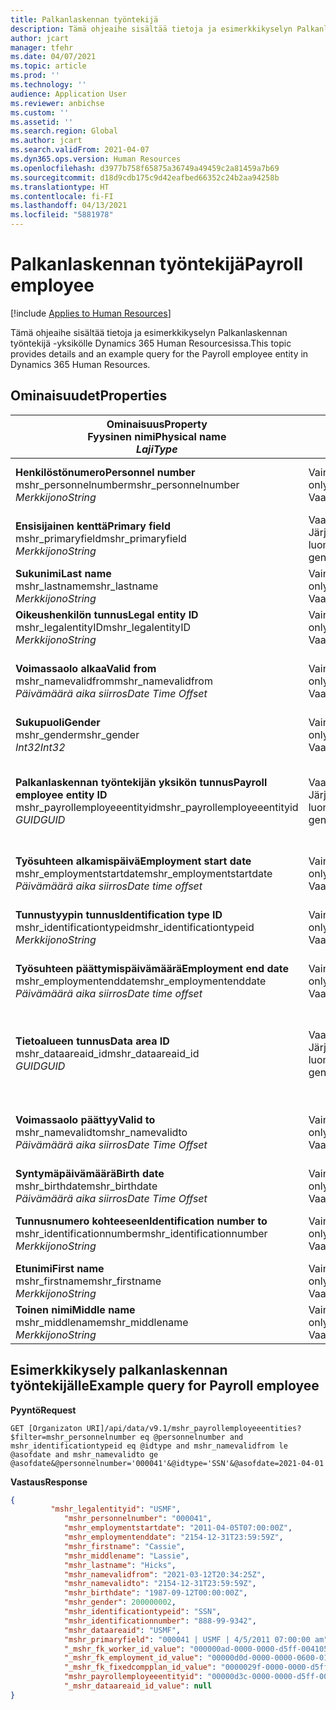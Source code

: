 ```yaml
---
title: Palkanlaskennan työntekijä
description: Tämä ohjeaihe sisältää tietoja ja esimerkkikyselyn Palkanlaskennan työntekijä -yksikölle Dynamics 365 Human Resourcesissa.
author: jcart
manager: tfehr
ms.date: 04/07/2021
ms.topic: article
ms.prod: ''
ms.technology: ''
audience: Application User
ms.reviewer: anbichse
ms.custom: ''
ms.assetid: ''
ms.search.region: Global
ms.author: jcart
ms.search.validFrom: 2021-04-07
ms.dyn365.ops.version: Human Resources
ms.openlocfilehash: d3977b758f65875a36749a49459c2a81459a7b69
ms.sourcegitcommit: d18d9cdb175c9d42eafbed66352c24b2aa94258b
ms.translationtype: HT
ms.contentlocale: fi-FI
ms.lasthandoff: 04/13/2021
ms.locfileid: "5881978"
---
```

# <a name="payroll-employee"></a><span data-ttu-id="8cd94-103">Palkanlaskennan työntekijä</span><span class="sxs-lookup"><span data-stu-id="8cd94-103">Payroll employee</span></span>

[!include [Applies to Human Resources](../includes/applies-to-hr.md)]

<span data-ttu-id="8cd94-104">Tämä ohjeaihe sisältää tietoja ja esimerkkikyselyn Palkanlaskennan työntekijä -yksikölle Dynamics 365 Human Resourcesissa.</span><span class="sxs-lookup"><span data-stu-id="8cd94-104">This topic provides details and an example query for the Payroll employee entity in Dynamics 365 Human Resources.</span></span>

## <a name="properties"></a><span data-ttu-id="8cd94-105">Ominaisuudet</span><span class="sxs-lookup"><span data-stu-id="8cd94-105">Properties</span></span>

| <span data-ttu-id="8cd94-106">Ominaisuus</span><span class="sxs-lookup"><span data-stu-id="8cd94-106">Property</span></span><br><span data-ttu-id="8cd94-107">**Fyysinen nimi**</span><span class="sxs-lookup"><span data-stu-id="8cd94-107">**Physical name**</span></span><br><span data-ttu-id="8cd94-108">**_Laji_**</span><span class="sxs-lookup"><span data-stu-id="8cd94-108">**_Type_**</span></span> | <span data-ttu-id="8cd94-109">Käytä</span><span class="sxs-lookup"><span data-stu-id="8cd94-109">Use</span></span> | <span data-ttu-id="8cd94-110">kuvaus</span><span class="sxs-lookup"><span data-stu-id="8cd94-110">Description</span></span> |
| --- | --- | --- |
| <span data-ttu-id="8cd94-111">**Henkilöstönumero**</span><span class="sxs-lookup"><span data-stu-id="8cd94-111">**Personnel number**</span></span><br><span data-ttu-id="8cd94-112">mshr_personnelnumber</span><span class="sxs-lookup"><span data-stu-id="8cd94-112">mshr_personnelnumber</span></span><br><span data-ttu-id="8cd94-113">*Merkkijono*</span><span class="sxs-lookup"><span data-stu-id="8cd94-113">*String*</span></span> | <span data-ttu-id="8cd94-114">Vain luku</span><span class="sxs-lookup"><span data-stu-id="8cd94-114">Read-only</span></span><br><span data-ttu-id="8cd94-115">Vaadittu</span><span class="sxs-lookup"><span data-stu-id="8cd94-115">Required</span></span> | <span data-ttu-id="8cd94-116">Työntekijän yksilöivä henkilökuntanumero.</span><span class="sxs-lookup"><span data-stu-id="8cd94-116">The employee's unique personnel number.</span></span> |
| <span data-ttu-id="8cd94-117">**Ensisijainen kenttä**</span><span class="sxs-lookup"><span data-stu-id="8cd94-117">**Primary field**</span></span><br><span data-ttu-id="8cd94-118">mshr_primaryfield</span><span class="sxs-lookup"><span data-stu-id="8cd94-118">mshr_primaryfield</span></span><br><span data-ttu-id="8cd94-119">*Merkkijono*</span><span class="sxs-lookup"><span data-stu-id="8cd94-119">*String*</span></span> | <span data-ttu-id="8cd94-120">Vaadittu</span><span class="sxs-lookup"><span data-stu-id="8cd94-120">Required</span></span><br><span data-ttu-id="8cd94-121">Järjestelmän luoma</span><span class="sxs-lookup"><span data-stu-id="8cd94-121">System generated</span></span> |  |
| <span data-ttu-id="8cd94-122">**Sukunimi**</span><span class="sxs-lookup"><span data-stu-id="8cd94-122">**Last name**</span></span><br><span data-ttu-id="8cd94-123">mshr_lastname</span><span class="sxs-lookup"><span data-stu-id="8cd94-123">mshr_lastname</span></span><br><span data-ttu-id="8cd94-124">*Merkkijono*</span><span class="sxs-lookup"><span data-stu-id="8cd94-124">*String*</span></span> | <span data-ttu-id="8cd94-125">Vain luku</span><span class="sxs-lookup"><span data-stu-id="8cd94-125">Read only</span></span><br><span data-ttu-id="8cd94-126">Vaadittu</span><span class="sxs-lookup"><span data-stu-id="8cd94-126">Required</span></span> | <span data-ttu-id="8cd94-127">Työntekijän sukunimi.</span><span class="sxs-lookup"><span data-stu-id="8cd94-127">Employee last name.</span></span> |
| <span data-ttu-id="8cd94-128">**Oikeushenkilön tunnus**</span><span class="sxs-lookup"><span data-stu-id="8cd94-128">**Legal entity ID**</span></span><br><span data-ttu-id="8cd94-129">mshr_legalentityID</span><span class="sxs-lookup"><span data-stu-id="8cd94-129">mshr_legalentityID</span></span><br><span data-ttu-id="8cd94-130">*Merkkijono*</span><span class="sxs-lookup"><span data-stu-id="8cd94-130">*String*</span></span> | <span data-ttu-id="8cd94-131">Vain luku</span><span class="sxs-lookup"><span data-stu-id="8cd94-131">Read-only</span></span><br><span data-ttu-id="8cd94-132">Vaadittu</span><span class="sxs-lookup"><span data-stu-id="8cd94-132">Required</span></span> | <span data-ttu-id="8cd94-133">Määrittää oikeushenkilön (yrityksen).</span><span class="sxs-lookup"><span data-stu-id="8cd94-133">Specifies the legal entity (company).</span></span> |
| <span data-ttu-id="8cd94-134">**Voimassaolo alkaa**</span><span class="sxs-lookup"><span data-stu-id="8cd94-134">**Valid from**</span></span><br><span data-ttu-id="8cd94-135">mshr_namevalidfrom</span><span class="sxs-lookup"><span data-stu-id="8cd94-135">mshr_namevalidfrom</span></span><br><span data-ttu-id="8cd94-136">*Päivämäärä aika siirros*</span><span class="sxs-lookup"><span data-stu-id="8cd94-136">*Date Time Offset*</span></span> | <span data-ttu-id="8cd94-137">Vain luku</span><span class="sxs-lookup"><span data-stu-id="8cd94-137">Read-only</span></span> <br><span data-ttu-id="8cd94-138">Vaadittu</span><span class="sxs-lookup"><span data-stu-id="8cd94-138">Required</span></span> | <span data-ttu-id="8cd94-139">Päivämäärä, josta alkaen työntekijän tiedot ovat voimassa.</span><span class="sxs-lookup"><span data-stu-id="8cd94-139">Date the employee information is valid from.</span></span>  |
| <span data-ttu-id="8cd94-140">**Sukupuoli**</span><span class="sxs-lookup"><span data-stu-id="8cd94-140">**Gender**</span></span><br><span data-ttu-id="8cd94-141">mshr_gender</span><span class="sxs-lookup"><span data-stu-id="8cd94-141">mshr_gender</span></span><br><span data-ttu-id="8cd94-142">*Int32*</span><span class="sxs-lookup"><span data-stu-id="8cd94-142">*Int32*</span></span> | <span data-ttu-id="8cd94-143">Vain luku</span><span class="sxs-lookup"><span data-stu-id="8cd94-143">Read-only</span></span><br><span data-ttu-id="8cd94-144">Vaadittu</span><span class="sxs-lookup"><span data-stu-id="8cd94-144">Required</span></span> | <span data-ttu-id="8cd94-145">Työntekijän sukupuoli.</span><span class="sxs-lookup"><span data-stu-id="8cd94-145">The employee's gender.</span></span> |
| <span data-ttu-id="8cd94-146">**Palkanlaskennan työntekijän yksikön tunnus**</span><span class="sxs-lookup"><span data-stu-id="8cd94-146">**Payroll employee entity ID**</span></span><br><span data-ttu-id="8cd94-147">mshr_payrollemployeeentityid</span><span class="sxs-lookup"><span data-stu-id="8cd94-147">mshr_payrollemployeeentityid</span></span><br><span data-ttu-id="8cd94-148">*GUID*</span><span class="sxs-lookup"><span data-stu-id="8cd94-148">*GUID*</span></span> | <span data-ttu-id="8cd94-149">Vaadittu</span><span class="sxs-lookup"><span data-stu-id="8cd94-149">Required</span></span><br><span data-ttu-id="8cd94-150">Järjestelmän luoma</span><span class="sxs-lookup"><span data-stu-id="8cd94-150">System generated</span></span> | <span data-ttu-id="8cd94-151">Järjestelmän luoma GUID-arvo, jonka avulla työntekijä voidaan yksilöivästi tunnistaa.</span><span class="sxs-lookup"><span data-stu-id="8cd94-151">A system-generated GUID value to uniquely identify the employee.</span></span> |
| <span data-ttu-id="8cd94-152">**Työsuhteen alkamispäivä**</span><span class="sxs-lookup"><span data-stu-id="8cd94-152">**Employment start date**</span></span><br><span data-ttu-id="8cd94-153">mshr_employmentstartdate</span><span class="sxs-lookup"><span data-stu-id="8cd94-153">mshr_employmentstartdate</span></span><br><span data-ttu-id="8cd94-154">*Päivämäärä aika siirros*</span><span class="sxs-lookup"><span data-stu-id="8cd94-154">*Date time offset*</span></span> | <span data-ttu-id="8cd94-155">Vain luku</span><span class="sxs-lookup"><span data-stu-id="8cd94-155">Read-only</span></span><br><span data-ttu-id="8cd94-156">Vaadittu</span><span class="sxs-lookup"><span data-stu-id="8cd94-156">Required</span></span> | <span data-ttu-id="8cd94-157">Työntekijän työsuhteen alkamispäivämäärä.</span><span class="sxs-lookup"><span data-stu-id="8cd94-157">The start date of the employee's employment.</span></span> |
| <span data-ttu-id="8cd94-158">**Tunnustyypin tunnus**</span><span class="sxs-lookup"><span data-stu-id="8cd94-158">**Identification type ID**</span></span><br><span data-ttu-id="8cd94-159">mshr_identificationtypeid</span><span class="sxs-lookup"><span data-stu-id="8cd94-159">mshr_identificationtypeid</span></span><br><span data-ttu-id="8cd94-160">*Merkkijono*</span><span class="sxs-lookup"><span data-stu-id="8cd94-160">*String*</span></span> |<span data-ttu-id="8cd94-161">Vain luku</span><span class="sxs-lookup"><span data-stu-id="8cd94-161">Read-only</span></span><br><span data-ttu-id="8cd94-162">Vaadittu</span><span class="sxs-lookup"><span data-stu-id="8cd94-162">Required</span></span> | <span data-ttu-id="8cd94-163">Työntekijälle määritetty tunnustyyppi.</span><span class="sxs-lookup"><span data-stu-id="8cd94-163">The identification type defined for the employee.</span></span> |
| <span data-ttu-id="8cd94-164">**Työsuhteen päättymispäivämäärä**</span><span class="sxs-lookup"><span data-stu-id="8cd94-164">**Employment end date**</span></span><br><span data-ttu-id="8cd94-165">mshr_employmentenddate</span><span class="sxs-lookup"><span data-stu-id="8cd94-165">mshr_employmentenddate</span></span><br><span data-ttu-id="8cd94-166">*Päivämäärä aika siirros*</span><span class="sxs-lookup"><span data-stu-id="8cd94-166">*Date time offset*</span></span> | <span data-ttu-id="8cd94-167">Vain luku</span><span class="sxs-lookup"><span data-stu-id="8cd94-167">Read-only</span></span><br><span data-ttu-id="8cd94-168">Vaadittu</span><span class="sxs-lookup"><span data-stu-id="8cd94-168">Required</span></span> |<span data-ttu-id="8cd94-169">Työntekijän työsuhteen päättymispäivämäärä.</span><span class="sxs-lookup"><span data-stu-id="8cd94-169">The end of the employee's employment.</span></span>  |
| <span data-ttu-id="8cd94-170">**Tietoalueen tunnus**</span><span class="sxs-lookup"><span data-stu-id="8cd94-170">**Data area ID**</span></span><br><span data-ttu-id="8cd94-171">mshr_dataareaid_id</span><span class="sxs-lookup"><span data-stu-id="8cd94-171">mshr_dataareaid_id</span></span><br><span data-ttu-id="8cd94-172">*GUID*</span><span class="sxs-lookup"><span data-stu-id="8cd94-172">*GUID*</span></span> | <span data-ttu-id="8cd94-173">Vaadittu</span><span class="sxs-lookup"><span data-stu-id="8cd94-173">Required</span></span> <br><span data-ttu-id="8cd94-174">Järjestelmän luoma</span><span class="sxs-lookup"><span data-stu-id="8cd94-174">System generated</span></span> | <span data-ttu-id="8cd94-175">Järjestelmän luoma GUID-tunnus, joka yksilöi oikeushenkilön (yrityksen).</span><span class="sxs-lookup"><span data-stu-id="8cd94-175">System-generated GUID value identifying the legal entity (company).</span></span> |
| <span data-ttu-id="8cd94-176">**Voimassaolo päättyy**</span><span class="sxs-lookup"><span data-stu-id="8cd94-176">**Valid to**</span></span><br><span data-ttu-id="8cd94-177">mshr_namevalidto</span><span class="sxs-lookup"><span data-stu-id="8cd94-177">mshr_namevalidto</span></span><br><span data-ttu-id="8cd94-178">*Päivämäärä aika siirros*</span><span class="sxs-lookup"><span data-stu-id="8cd94-178">*Date Time Offset*</span></span> |  <span data-ttu-id="8cd94-179">Vain luku</span><span class="sxs-lookup"><span data-stu-id="8cd94-179">Read-only</span></span><br><span data-ttu-id="8cd94-180">Vaadittu</span><span class="sxs-lookup"><span data-stu-id="8cd94-180">Required</span></span> | <span data-ttu-id="8cd94-181">Päivämäärä, johon asti työntekijän tiedot ovat voimassa.</span><span class="sxs-lookup"><span data-stu-id="8cd94-181">Date the employee information is valid to.</span></span> |
| <span data-ttu-id="8cd94-182">**Syntymäpäivämäärä**</span><span class="sxs-lookup"><span data-stu-id="8cd94-182">**Birth date**</span></span><br><span data-ttu-id="8cd94-183">mshr_birthdate</span><span class="sxs-lookup"><span data-stu-id="8cd94-183">mshr_birthdate</span></span><br><span data-ttu-id="8cd94-184">*Päivämäärä aika siirros*</span><span class="sxs-lookup"><span data-stu-id="8cd94-184">*Date Time Offset*</span></span> | <span data-ttu-id="8cd94-185">Vain luku</span><span class="sxs-lookup"><span data-stu-id="8cd94-185">Read-only</span></span> <br><span data-ttu-id="8cd94-186">Vaadittu</span><span class="sxs-lookup"><span data-stu-id="8cd94-186">Required</span></span> | <span data-ttu-id="8cd94-187">Työntekijän syntymäpäivä</span><span class="sxs-lookup"><span data-stu-id="8cd94-187">The employee's birth date</span></span> |
| <span data-ttu-id="8cd94-188">**Tunnusnumero kohteeseen**</span><span class="sxs-lookup"><span data-stu-id="8cd94-188">**Identification number to**</span></span><br><span data-ttu-id="8cd94-189">mshr_identificationnumber</span><span class="sxs-lookup"><span data-stu-id="8cd94-189">mshr_identificationnumber</span></span><br><span data-ttu-id="8cd94-190">*Merkkijono*</span><span class="sxs-lookup"><span data-stu-id="8cd94-190">*String*</span></span> | <span data-ttu-id="8cd94-191">Vain luku</span><span class="sxs-lookup"><span data-stu-id="8cd94-191">Read-only</span></span> <br><span data-ttu-id="8cd94-192">Vaadittu</span><span class="sxs-lookup"><span data-stu-id="8cd94-192">Required</span></span> |<span data-ttu-id="8cd94-193">Työntekijälle määritetty tunnusnumero.</span><span class="sxs-lookup"><span data-stu-id="8cd94-193">The identification number defined for the employee.</span></span>  |
| <span data-ttu-id="8cd94-194">**Etunimi**</span><span class="sxs-lookup"><span data-stu-id="8cd94-194">**First name**</span></span><br><span data-ttu-id="8cd94-195">mshr_firstname</span><span class="sxs-lookup"><span data-stu-id="8cd94-195">mshr_firstname</span></span><br><span data-ttu-id="8cd94-196">*Merkkijono*</span><span class="sxs-lookup"><span data-stu-id="8cd94-196">*String*</span></span> | <span data-ttu-id="8cd94-197">Vain luku</span><span class="sxs-lookup"><span data-stu-id="8cd94-197">Read-only</span></span><br><span data-ttu-id="8cd94-198">Vaadittu</span><span class="sxs-lookup"><span data-stu-id="8cd94-198">Required</span></span> | <span data-ttu-id="8cd94-199">Työntekijän etunimi.</span><span class="sxs-lookup"><span data-stu-id="8cd94-199">Employee first name.</span></span> |
| <span data-ttu-id="8cd94-200">**Toinen nimi**</span><span class="sxs-lookup"><span data-stu-id="8cd94-200">**Middle name**</span></span><br><span data-ttu-id="8cd94-201">mshr_middlename</span><span class="sxs-lookup"><span data-stu-id="8cd94-201">mshr_middlename</span></span><br><span data-ttu-id="8cd94-202">*Merkkijono*</span><span class="sxs-lookup"><span data-stu-id="8cd94-202">*String*</span></span> | <span data-ttu-id="8cd94-203">Vain luku</span><span class="sxs-lookup"><span data-stu-id="8cd94-203">Read-only</span></span><br><span data-ttu-id="8cd94-204">Vaadittu</span><span class="sxs-lookup"><span data-stu-id="8cd94-204">Required</span></span> |<span data-ttu-id="8cd94-205">Työntekijän toinen nimi.</span><span class="sxs-lookup"><span data-stu-id="8cd94-205">Employee middle name.</span></span>  |

## <a name="example-query-for-payroll-employee"></a><span data-ttu-id="8cd94-206">Esimerkkikysely palkanlaskennan työntekijälle</span><span class="sxs-lookup"><span data-stu-id="8cd94-206">Example query for Payroll employee</span></span>

<span data-ttu-id="8cd94-207">**Pyyntö**</span><span class="sxs-lookup"><span data-stu-id="8cd94-207">**Request**</span></span>

```http
GET [Organizaton URI]/api/data/v9.1/mshr_payrollemployeeentities?$filter=mshr_personnelnumber eq @personnelnumber and mshr_identificationtypeid eq @idtype and mshr_namevalidfrom le @asofdate and mshr_namevalidto ge @asofdate&@personnelnumber='000041'&@idtype='SSN'&@asofdate=2021-04-01
```

<span data-ttu-id="8cd94-208">**Vastaus**</span><span class="sxs-lookup"><span data-stu-id="8cd94-208">**Response**</span></span>

```json
{
         "mshr_legalentityid": "USMF",
            "mshr_personnelnumber": "000041",
            "mshr_employmentstartdate": "2011-04-05T07:00:00Z",
            "mshr_employmentenddate": "2154-12-31T23:59:59Z",
            "mshr_firstname": "Cassie",
            "mshr_middlename": "Lassie",
            "mshr_lastname": "Hicks",
            "mshr_namevalidfrom": "2021-03-12T20:34:25Z",
            "mshr_namevalidto": "2154-12-31T23:59:59Z",
            "mshr_birthdate": "1987-09-12T00:00:00Z",
            "mshr_gender": 200000002,
            "mshr_identificationtypeid": "SSN",
            "mshr_identificationnumber": "888-99-9342",
            "mshr_dataareaid": "USMF",
            "mshr_primaryfield": "000041 | USMF | 4/5/2011 07:00:00 am",
            "_mshr_fk_worker_id_value": "000000ad-0000-0000-d5ff-004105000000",
            "_mshr_fk_employment_id_value": "00000d0d-0000-0000-0600-014105000000",
            "_mshr_fk_fixedcompplan_id_value": "0000029f-0000-0000-d5ff-004105000000",
            "mshr_payrollemployeeentityid": "00000d3c-0000-0000-d5ff-004105000000",
            "_mshr_dataareaid_id_value": null
}
```
